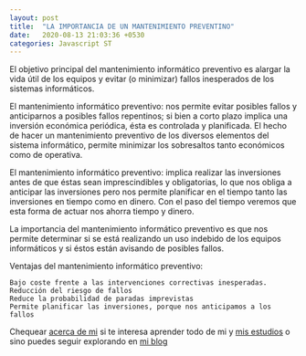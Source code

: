 ```yaml
---
layout: post
title:  "LA IMPORTANCIA DE UN MANTENIMIENTO PREVENTINO"
date:   2020-08-13 21:03:36 +0530
categories: Javascript ST
---
```


El objetivo principal del mantenimiento informático preventivo es alargar la vida útil de los equipos y evitar (o minimizar) fallos inesperados de los sistemas informáticos.

El mantenimiento informático preventivo:  nos permite evitar posibles fallos y anticiparnos a posibles fallos repentinos; si bien a corto plazo implica una inversión económica periódica, ésta es controlada y planificada. El hecho de hacer un mantenimiento preventivo de los diversos elementos del sistema informático, permite minimizar los sobresaltos tanto económicos como de operativa.

El mantenimiento informático preventivo: implica realizar las inversiones antes de que éstas sean imprescindibles y obligatorias, lo que nos obliga a anticipar las inversiones pero nos permite planificar en el tiempo tanto las inversiones en tiempo como en dinero. Con el paso del tiempo veremos que esta forma de actuar nos ahorra tiempo y dinero.

La importancia del mantenimiento informático preventivo es que nos permite determinar si se está realizando un uso indebido de los equipos informáticos y si éstos están avisando de posibles fallos.

Ventajas del mantenimiento informático preventivo:
```
Bajo coste frente a las intervenciones correctivas inesperadas.
Reducción del riesgo de fallos
Reduce la probabilidad de paradas imprevistas
Permite planificar las inversiones, porque nos anticipamos a los fallos
```

Chequear [acerca de mi] si te interesa aprender todo de mi y [mis estudios] o sino puedes seguir explorando en [mi blog]

[acerca de mi]: https://freddystjr.github.io/PROJ-SO/javascript/nodejs/2020/08/17/welcome-to-life.html
[mis estudios]:  https://freddystjr.github.io/PROJ-SO/javascript/nodejs/2020/08/17/welcome-to-edu.html
[mi blog]: https://freddystjr.github.io/PROJ-SO/
